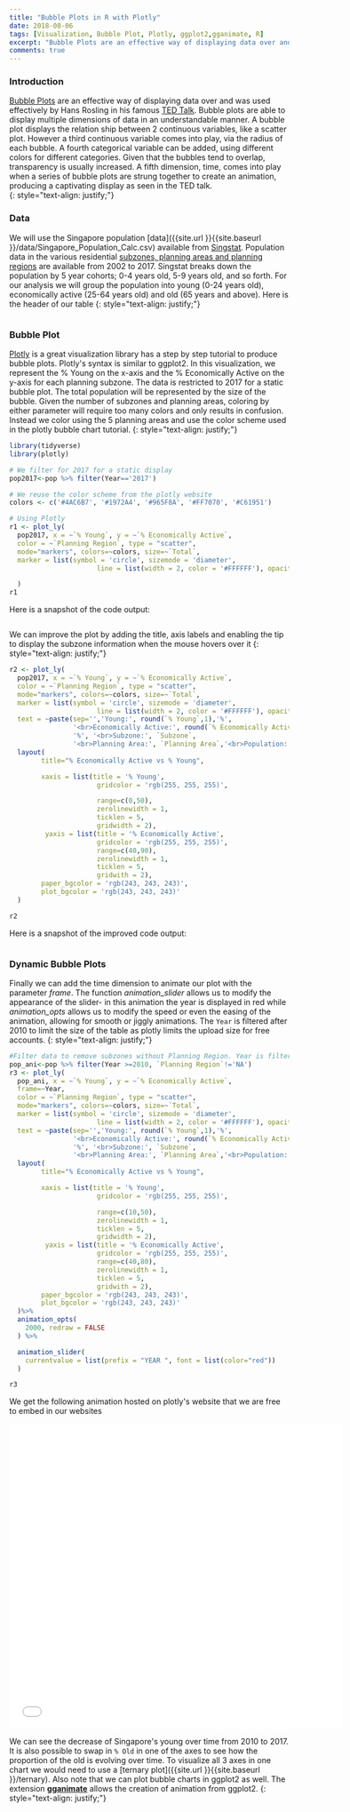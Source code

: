 ```yaml
---
title: "Bubble Plots in R with Plotly"
date: 2018-08-06
tags: [Visualization, Bubble Plot, Plotly, ggplot2,gganimate, R]
excerpt: "Bubble Plots are an effective way of displaying data over and was used effectively by Hans Rosling in his famous TED Talk. Bubble plots are able to display multiple dimensions of data in an understandable manner. A bubble plot displays the relation ship between 2 continuous variables, like a scatter plot. However a third continuous variable comes into play, via the radius of each bubble. A fourth categorical variable can be added, using different colors for different categories. Given that the bubbles tend to overlap, transparency is usually increased. A fifth dimension, time, comes into play when a series of bubble plots are strung together to create an animation, producing a captivating display as in the TED talk."
comments: true
---
```

### Introduction
[Bubble Plots](https://en.wikipedia.org/wiki/Bubble_chart) are an effective way of displaying data over and was used effectively by Hans Rosling in his famous [TED Talk](https://www.ted.com/talks/hans_rosling_shows_the_best_stats_you_ve_ever_seen#t-697386). Bubble plots are able to display multiple dimensions of data in an understandable manner. A bubble plot displays the relation ship between 2 continuous variables, like a scatter plot. However a third continuous variable comes into play, via the radius of each bubble. A fourth categorical variable can be added, using different colors for different categories. Given that the bubbles tend to overlap, transparency is usually increased. A fifth dimension, time,  comes into play when a series of bubble plots are strung together to create an animation, producing a captivating display as seen in the TED talk.  
{: style="text-align: justify;"}

### Data
We will use the Singapore population [data]({{site.url }}{{site.baseurl }}/data/Singapore_Population_Calc.csv) available from [Singstat](https://www.singstat.gov.sg/find-data/search-by-theme/population/geographic-distribution/latest-data). Population data in the various residential [subzones, planning areas and planning regions](https://data.gov.sg/dataset?q=Subzone+Boundary) are available from 2002 to 2017. Singstat breaks down the population by 5 year cohorts; 0-4 years old, 5-9 years old, and so forth. For our analysis we will group the population into young (0-24 years old), economically active (25-64 years old) and old (65 years and above). Here is the header of our table
{: style="text-align: justify;"}

<img src="{{site.url }}{{site.baseurl }}/images/bubble-plot/data.jpg" alt="">


### Bubble Plot
[Plotly](https://plot.ly/r/bubble-charts/) is a great visualization library has a step by step tutorial to produce bubble plots. Plotly's syntax is similar to ggplot2. In this visualization, we represent the % Young on the x-axis and the % Economically Active on the y-axis for each planning subzone. The data is restricted to 2017 for a static bubble plot. The total population will be represented by the size of the bubble. Given the number of subzones and planning areas, coloring by either parameter will require too many colors and only results in confusion. Instead we color using the 5 planning areas and use the color scheme used in the plotly bubble chart tutorial.
{: style="text-align: justify;"}

```r
library(tidyverse)
library(plotly)

# We filter for 2017 for a static display
pop2017<-pop %>% filter(Year=='2017')

# We reuse the color scheme from the plotly website
colors <- c('#4AC6B7', '#1972A4', '#965F8A', '#FF7070', '#C61951')

# Using Plotly
r1 <- plot_ly(
  pop2017, x = ~`% Young`, y = ~`% Economically Active`,  
  color = ~`Planning Region`, type = "scatter",
  mode="markers", colors=~colors, size=~`Total`,
  marker = list(symbol = 'circle', sizemode = 'diameter',
                      line = list(width = 2, color = '#FFFFFF'), opacity=0.4)

  )
r1
```
Here is a snapshot of the code output:

<img src="{{site.url }}{{site.baseurl }}/images/bubble-plot/bubble1-static.jpg" alt="">

We can improve the plot by adding the title, axis labels and enabling the tip to display the subzone information when the mouse hovers over it
{: style="text-align: justify;"}

```r
r2 <- plot_ly(
  pop2017, x = ~`% Young`, y = ~`% Economically Active`,  
  color = ~`Planning Region`, type = "scatter",
  mode="markers", colors=~colors, size=~`Total`,
  marker = list(symbol = 'circle', sizemode = 'diameter',
                      line = list(width = 2, color = '#FFFFFF'), opacity=0.4),
  text = ~paste(sep='','Young:', round(`% Young`,1),'%',
                '<br>Economically Active:', round(`% Economically Active`,1),
                '%', '<br>Subzone:', `Subzone`,
                '<br>Planning Area:', `Planning Area`,'<br>Population:',Total)) %>%
  layout(
        title="% Economically Active vs % Young",

        xaxis = list(title = '% Young',
                      gridcolor = 'rgb(255, 255, 255)',

                      range=c(0,50),
                      zerolinewidth = 1,
                      ticklen = 5,
                      gridwidth = 2),
         yaxis = list(title = '% Economically Active',
                      gridcolor = 'rgb(255, 255, 255)',
                      range=c(40,90),
                      zerolinewidth = 1,
                      ticklen = 5,
                      gridwith = 2),
        paper_bgcolor = 'rgb(243, 243, 243)',
        plot_bgcolor = 'rgb(243, 243, 243)'
  )

r2
```
Here is a snapshot of the improved code output:

<img src="{{site.url }}{{site.baseurl }}/images/bubble-plot/bubble2-static.jpg" alt="">

### Dynamic Bubble Plots

Finally we can add the time dimension to animate our plot with the parameter *frame*. The function *animation_slider* allows us to modify the appearance of the slider- in this animation the year is displayed in red while *animation_opts* allows us to modify the speed or even the easing of the animation, allowing for smooth or jiggly animations. The `Year` is filtered after 2010 to limit the size of the table as plotly limits the upload size for free accounts.
{: style="text-align: justify;"}

```r
#Filter data to remove subzones without Planning Region. Year is filtered from 2010.
pop_ani<-pop %>% filter(Year >=2010, `Planning Region`!='NA')
r3 <- plot_ly(
  pop_ani, x = ~`% Young`, y = ~`% Economically Active`,
  frame=~Year,
  color = ~`Planning Region`, type = "scatter",
  mode="markers", colors=~colors, size=~`Total`,
  marker = list(symbol = 'circle', sizemode = 'diameter',
                      line = list(width = 2, color = '#FFFFFF'), opacity=0.4),
  text = ~paste(sep='','Young:', round(`% Young`,1),'%',
                '<br>Economically Active:', round(`% Economically Active`,1),
                '%', '<br>Subzone:', `Subzone`,
                '<br>Planning Area:', `Planning Area`,'<br>Population:',Total)) %>%
  layout(
        title="% Economically Active vs % Young",

        xaxis = list(title = '% Young',
                      gridcolor = 'rgb(255, 255, 255)',

                      range=c(10,50),
                      zerolinewidth = 1,
                      ticklen = 5,
                      gridwidth = 2),
         yaxis = list(title = '% Economically Active',
                      gridcolor = 'rgb(255, 255, 255)',
                      range=c(40,80),
                      zerolinewidth = 1,
                      ticklen = 5,
                      gridwith = 2),
        paper_bgcolor = 'rgb(243, 243, 243)',
        plot_bgcolor = 'rgb(243, 243, 243)'
  )%>%
  animation_opts(
    2000, redraw = FALSE
  ) %>%

  animation_slider(
    currentvalue = list(prefix = "YEAR ", font = list(color="red"))
  )

r3
```

We get the following animation hosted on plotly's website that we are free to embed in our websites

<iframe width="600" height="550" frameborder="0" scrolling="no" src="//plot.ly/~DavidTen/7.embed"></iframe>

We can see the decrease of Singapore's young over time from 2010 to 2017. It is also possible to swap in `% Old` in one of the axes to see how the proportion of the old is evolving over time. To visualize all 3 axes in one chart we would need to use a [ternary plot]({{site.url }}{{site.baseurl }}/ternary). Also note that we can plot bubble charts in ggplot2 as well. The extension [**gganimate**](https://github.com/thomasp85/gganimate) allows the creation of animation from ggplot2.
{: style="text-align: justify;"}
